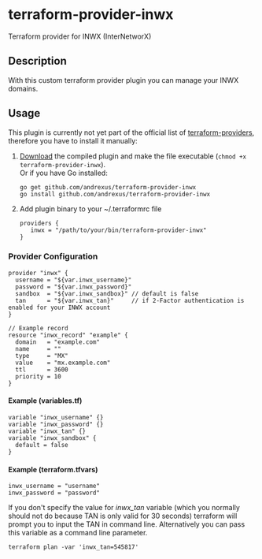 terraform-provider-inwx
==========================

Terraform provider for INWX (InterNetworX)

## Description

With this custom terraform provider plugin you can manage your INWX domains.

## Usage

This plugin is currently not yet part of the official list of [terraform-providers](https://github.com/terraform-providers),
therefore you have to install it manually:

1. [Download](https://github.com/andrexus/terraform-provider-inwx/releases) the
   compiled plugin and make the file executable (`chmod +x terraform-provider-inwx`).  
   Or if you have Go installed:
    ```
    go get github.com/andrexus/terraform-provider-inwx
    go install github.com/andrexus/terraform-provider-inwx
    ```
2. Add plugin binary to your ~/.terraformrc file
    ```
    providers {
       inwx = "/path/to/your/bin/terraform-provider-inwx"
    }
    ```

### Provider Configuration

```
provider "inwx" {
  username = "${var.inwx_username}"
  password = "${var.inwx_password}"
  sandbox  = "${var.inwx_sandbox}" // default is false
  tan      = "${var.inwx_tan}"     // if 2-Factor authentication is enabled for your INWX account
}

// Example record
resource "inwx_record" "example" {
  domain   = "example.com"
  name     = ""
  type     = "MX"
  value    = "mx.example.com"
  ttl      = 3600
  priority = 10
}

```

#### Example (variables.tf)
```
variable "inwx_username" {}
variable "inwx_password" {}
variable "inwx_tan" {}
variable "inwx_sandbox" {
  default = false
}
```
#### Example (terraform.tfvars)
```
inwx_username = "username"
inwx_password = "password"
```

If you don't specify the value for _inwx_tan_ variable (which you normally should not do
because TAN is only valid for 30 seconds) terraform will prompt you to input the TAN in command line.
Alternatively you can pass this variable as a command line parameter.
```
terraform plan -var 'inwx_tan=545817'
```
